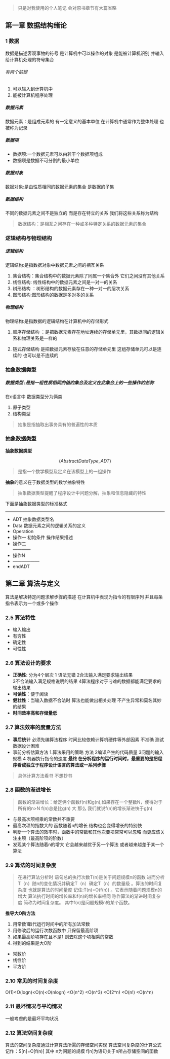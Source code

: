  > 只是对我使用的个人笔记 会对原书章节有大篇省略
 
 ## 第一章 数据结构绪论


### 1 数据

数据是描述客观事物的符号 是计算机中可以操作的对象 是能被计算机识别  并输入给计算机处理的符号集合

  ###### 有两个前提 
  1. 可以输入到计算机中
  2. 能被计算机程序处理
  

#####  数据元素
  数据元素：是组成元素的 有一定意义的基本单位 在计算机中通常作为整体处理 也被称为记录

##### 数据项
- 数据项:一个数据元素可以由若干个数据项组成
- 数据项是数据不可分割的最小单位

##### 数据对象
 数据对象:是由性质相同的数据元素的集合 是数据的子集
 
 ##### 数据结构
  不同的数据元素之间不是独立的 而是存在特立的关系  我们将这些关系称为结构
  >数据结构：是相互之间存在一种或多种特定关系的数据元素的集合
  
  ### 逻辑结构与物理结构
  
  ##### 逻辑结构 
   逻辑结构:是指数据对象中数据元素之间的相互关系
   
   1. 集合结构：集合结构中的数据元素除了同属一个集合外  它们之间没有其他关系
   2.  线性结构: 线性结构中的数据元素之间是一对一的关系
   3.  树形结构 ：树形结构的数据元素存在一种一对一的层次关系
   4.  图形结构:图形结构的数据是多对多的关系
   

 ##### 物理结构
   物理结构:是指数据的逻辑结构在计算机中的存储形式
   1. 顺序存储结构
   ：是把数据元素存在地址连续的存储单元里，其数据间的逻辑关系和物理关系是一样的
   
   2. 链式存储结构
   是把数据元素存放在任意的存储单元里 这组存储单元可以是连续的 也可以是不连续的


### 抽象数据类型
 ##### 数据类型 :是指一组性质相同的值的集合及定义在此集合上的一些操作的总称
 
 在c语言中 数据类型分为俩类
 1. 原子类型 
 2. 结构类型
 
> 抽象是指抽取出事务具有的普遍性的本质

### 抽象数据类型
  **抽象数据类型** 
 
 
```math
(Abstract Data Type ,ADT)
```
>是指一个数学模型及定义在该模型上的一组操作

**抽象**的意义在于数据类型的数学抽象特性

> 抽象数据类型提醒了程序设计中问题分解，抽象和信息隐藏的特性

 下面是抽象数据类型的标准格式
 

---
 - ADT 抽象数据类型名
- Data 数据元素之间的逻辑关系的定义
- Operation
 - 操作一 
     初始条件
      操作结果描述
  -  操作二      
   ————
  - 操作N
 -  ——————
- endADT




## 第二章 算法与定义 
算法是解决特定问题求解步骤的描述 在计算机中表现为指令的有限序列 并且每条指令表示为一个或多个操作

### 2.5 算法特性
- 输入输出
- 有穷性
- 确定性
- 可性性

### 2.6 算法设计的要求
 - **正确性**: 分为4个层次
 1 语法无错 2合法输入满足要求输出结果     
 3不合法输入满足规格说明的结果 4算法程序对于刁难的数据都能满足要求的输出结果
 - **可读性**：便于阅读
 - **健壮性**：当输入数据不合法时 算法也能做出相关处理 不产生异常和莫名其妙的结果
 - **时间效率高和存储量低**
 
### 2.7 算法效率的度量方法
- **事后统计** 必须先编算法程序 时间比较依赖计算机硬件等外部因素  不准确
测试数据设计困难
- 事前分析估算方法 1.算法采用的策略 方法 2编译产生的代码质量 3问题的输入规模 4 机器执行指令的速度 
 **最终 在分析程序的运行时间时，最重要的是把程序看成独立于程序设计语言的算法或一系列步骤**
> 具体计算方法看书 不想抄书
### 2.8 函数的渐进增长
 > 函数的渐进增长：给定俩个函数f(n)和g(n),如果存在一个整数N，使得对于所有的n>N f(n)总是比g(n) 大 那么 我们就说f(n)的增长渐进快于g(n)

- 与最高次项相乘的常数并不重要
- 最高次项的指数大的 函数随着n的增长 结构也会变得增长的特别快
- 判断一个算法的效率时，函数中的常数和其他次要项常常可以忽略 而更应该关注主项（最高阶项的阶数）
- 发现某个算法随着n的增大 它会越来越优于另一个算法 或者越来越差于某一个算法

### 2.9 算法的时间复杂度

>  在进行算法分析时 语句总的执行次数T(n)是关于问题规模n的函数 进而分析T（n）随n的变化情况并确定T（n）确定T（n）的数量级 。算法的时间复杂度 也就是算法的时间量度 记住:T(n)=O(f(n)) 。它表示随着问题规模n的增大 算法执行时间的增长率和f(n)的增长率相同 称作算法的渐进时间复杂度 简称为时间复杂度。 其中f(n)是问题规模n的某个函数。
  
  
  **推导大O阶方法**
  1. 用常数1取代运行时间中的所有加法常数
  2. 用修改后的运行次数函数中 只保留最高阶项
  3. 如果最高阶项存在且不是1 则去除这个项相乘的常数
  4. 得到的结果是大O阶
  
 - 常数阶
 - 线性阶
 - 平方阶
  ### 2.10 常见的时间复杂度
 O(1)<O(logn)<O(n)<O(nlogn) <O(n^2) <O(n^3) <O(2^n) <O(n!) <O(n^n)

### 2.11 最坏情况与平均情况 
 一般考虑的是最坏平均状况

### 2.12 算法空间复杂度
 算法的空间复杂度通过计算算法所需的存储空间实现 算法空间复杂度的计算公式记作：S[n]=O[f(n)] 其中 n为问题的规模 f[n]为语句关于n所占存储空间的函数
 

 